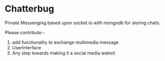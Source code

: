 # Chatterbug

Private Messenging based upon socket.io with mongodb for storing chats. 


Please contribute:- 

 1. add functionality to exchange multimedia message
 2. UserInterface
 3. Any step towards making it a social media websit

